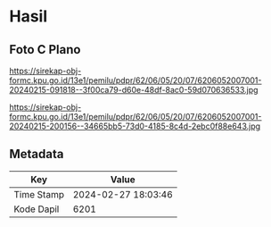 # Hasil

## Foto C Plano

https://sirekap-obj-formc.kpu.go.id/13e1/pemilu/pdpr/62/06/05/20/07/6206052007001-20240215-091818--3f00ca79-d60e-48df-8ac0-59d070636533.jpg

https://sirekap-obj-formc.kpu.go.id/13e1/pemilu/pdpr/62/06/05/20/07/6206052007001-20240215-200156--34665bb5-73d0-4185-8c4d-2ebc0f88e643.jpg


## Metadata

| Key        | Value               |
| ---------- | ------------------- |
| Time Stamp | 2024-02-27 18:03:46 |
| Kode Dapil | 6201                |



